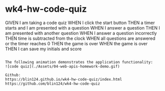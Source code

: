 # wk4-hw-code-quiz

GIVEN I am taking a code quiz
WHEN I click the start button
THEN a timer starts and I am presented with a question
WHEN I answer a question
THEN I am presented with another question
WHEN I answer a question incorrectly
THEN time is subtracted from the clock
WHEN all questions are answered or the timer reaches 0
THEN the game is over
WHEN the game is over
THEN I can save my initials and score
```

The following animation demonstrates the application functionality:
![code quiz](./Assets/04-web-apis-homework-demo.gif)

Github:
https://blin124.github.io/wk4-hw-code-quiz/index.html
https://github.com/blin124/wk4-hw-code-quiz
